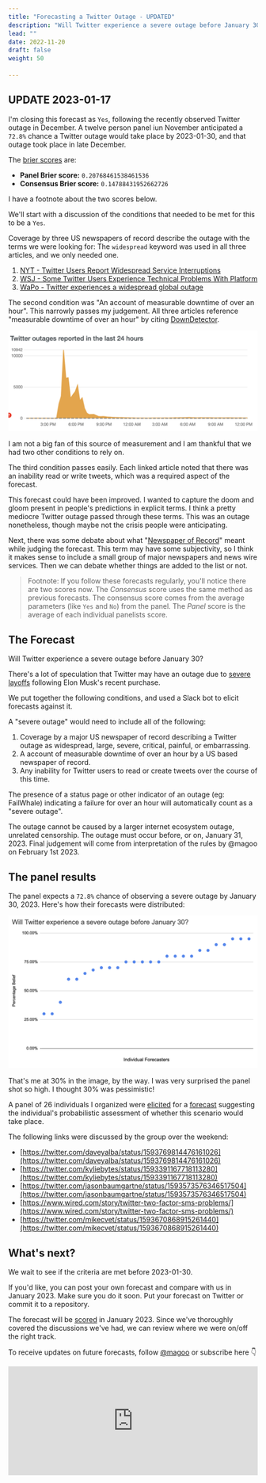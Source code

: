 ```yaml
---
title: "Forecasting a Twitter Outage - UPDATED"
description: "Will Twitter experience a severe outage before January 30?"
lead: ""
date: 2022-11-20
draft: false
weight: 50

---
```


## UPDATE 2023-01-17

I'm closing this forecast as `Yes`, following the recently observed Twitter outage in December. A twelve person panel iun November anticipated a `72.8%` chance a Twitter outage would take place by 2023-01-30, and that outage took place in late December.

The [brier scores](https://magoo.medium.com/scoring-a-risk-forecast-58673bb6a05e) are:

- **Panel Brier score:** `0.20768461538461536`
- **Consensus Brier score:** `0.14788431952662726`

I have a footnote about the two scores below.

We'll start with a discussion of the conditions that needed to be met for this to be a `Yes`.

Coverage by three US newspapers of record describe the outage with the terms we were looking for: The `widespread` keyword was used in all three articles, and we only needed one.

1. [NYT - Twitter Users Report Widespread Service Interruptions](https://www.nytimes.com/2022/12/28/technology/twitter-outages.html)
2. [WSJ - Some Twitter Users Experience Technical Problems With Platform](https://www.wsj.com/articles/some-twitter-users-experience-technical-problems-with-platform-11672280111)
3. [WaPo - Twitter experiences a widespread global outage](https://www.washingtonpost.com/technology/2022/12/28/twitter-global-outage/)

The second condition was "An account of measurable downtime of over an hour". This narrowly passes my judgement. All three articles reference "measurable downtime of over an hour" by citing [DownDetector](https://downdetector.com/).

![twitter_downdetector](twitter-downdetector.png)

I am not a big fan of this source of measurement and I am thankful that we had two other conditions to rely on.

The third condition passes easily. Each linked article noted that there was an inability read or write tweets, which was a required aspect of the forecast.

This forecast could have been improved. I wanted to capture the doom and gloom present in people's predictions in explicit terms. I think a pretty mediocre Twitter outage passed through these terms. This was an outage nonetheless, though maybe not the crisis people were anticipating.

Next, there was some debate about what "[Newspaper of Record](https://en.wikipedia.org/wiki/Newspaper_of_record)" meant while judging the forecast. This term may have some subjectivity, so I think it makes sense to include a small group of major newspapers and news wire services. Then we can debate whether things are added to the list or not.

> Footnote: If you follow these forecasts regularly, you'll notice there are two scores now. The _Consensus_ score uses the same method as previous forecasts. The consensus score comes from the average parameters (like `Yes` and `No`) from the panel. The _Panel_ score is the average of each individual panelists score.

## The Forecast

Will Twitter experience a severe outage before January 30?

There's a lot of speculation that Twitter may have an outage due to [severe layoffs](https://www.bbc.com/news/business-63672307) following Elon Musk's recent purchase.

We put together the following conditions, and used a Slack bot to elicit forecasts against it.

A "severe outage" would need to include all of the following:

1. Coverage by a major US newspaper of record describing a Twitter outage as widespread, large, severe, critical, painful, or embarrassing.  
2. A account of measurable downtime of over an hour by a US based newspaper of record.
3. Any inability for Twitter users to read or create tweets over the course of this time.

The presence of a status page or other indicator of an outage (eg: FailWhale) indicating a failure for over an hour will automatically count as a "severe outage".

The outage cannot be caused by a larger internet ecosystem outage, unrelated censorship. The outage must occur before, or on, January 31, 2023. Final judgement will come from interpretation of the rules by @magoo on February 1st 2023.

## The panel results

The panel expects a `72.8%` chance of observing a severe outage by January 30, 2023. Here's how their forecasts were distributed:

![twitter_forecast](twitter-chart.png)

That's me at 30% in the image, by the way. I was very surprised the panel shot so high. I thought 30% was pessimistic!

A panel of 26 individuals I organized were [elicited](/risk-measurement/docs/estimation/expert-elicitation/) for a [forecast](/risk-measurement/docs/intro/for-noobs) suggesting the individual's probabilistic assessment of whether this scenario would take place.

The following links were discussed by the group over the weekend:

- [https://twitter.com/daveyalba/status/1593769814476161026](https://twitter.com/daveyalba/status/1593769814476161026)
- [https://twitter.com/kyliebytes/status/1593391167718113280](https://twitter.com/kyliebytes/status/1593391167718113280)
- [https://twitter.com/jasonbaumgartne/status/1593573576346517504](https://twitter.com/jasonbaumgartne/status/1593573576346517504)
- [https://www.wired.com/story/twitter-two-factor-sms-problems/](https://www.wired.com/story/twitter-two-factor-sms-problems/)
- [https://twitter.com/mikecvet/status/1593670868915261440](https://twitter.com/mikecvet/status/1593670868915261440)

## What's next?

We wait to see if the criteria are met before 2023-01-30.

If you'd like, you can post your own forecast and compare with us in January 2023. Make sure you do it soon. Put your forecast on Twitter or commit it to a repository.

The forecast will be [scored](https://magoo.github.io/risk-measurement/docs/estimation/calibration/) in January 2023. Since we've thoroughly covered the discussions we've had, we can review where we were on/off the right track.

To receive updates on future forecasts, follow [@magoo](https://www.twitter.com/magoo) or subscribe here 👇

<iframe
scrolling="no"
style="width:100%!important;height:220px;border:0px #ccc solid !important"
src="https://buttondown.email/risk?as_embed=true"
></iframe><br /><br />
